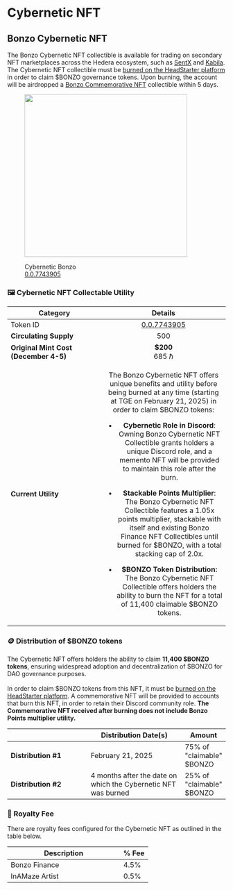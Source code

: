 # Cybernetic NFT

## Bonzo Cybernetic NFT

The Bonzo Cybernetic NFT collectible is available for trading on secondary NFT marketplaces across the Hedera ecosystem, such as [SentX](https://sentx.io/nft-marketplace/cybernetic-bonzo) and [Kabila](https://market.kabila.app/en/collections/7743905/items). The Cybernetic NFT collectible must be [burned on the HeadStarter platform](https://app.headstarter.org/portfolio/redeem-tokens?tab=other-tokens) in order to claim $BONZO governance tokens. Upon burning, the account will be airdropped a [Bonzo Commemorative NFT](commemorative-nft.md) collectible within 5 days.

<figure><img src="../../.gitbook/assets/CyberneticBonzo (1).png" alt="" width="375"><figcaption><p>Cybernetic Bonzo<br><a href="https://hashscan.io/mainnet/token/0.0.7743905">0.0.7743905</a></p></figcaption></figure>

### **🖼️ Cybernetic NFT Collectable Utility**

<table><thead><tr><th width="201">Category</th><th align="center">Details</th></tr></thead><tbody><tr><td>Token ID</td><td align="center"><a href="https://hashscan.io/mainnet/token/0.0.7743905">0.0.7743905</a></td></tr><tr><td><strong>Circulating Supply</strong></td><td align="center">500</td></tr><tr><td><strong>Original Mint Cost (December 4-5)</strong></td><td align="center"><strong>$200</strong><br>685 ℏ</td></tr><tr><td><strong>Current Utility</strong></td><td align="center"><p>The Bonzo Cybernetic NFT offers unique benefits and utility before being burned at any time (starting at TGE on February 21, 2025) in order to claim $BONZO tokens:</p><ul><li><strong>Cybernetic Role in Discord</strong>: Owning Bonzo Cybernetic NFT Collectible grants holders a unique Discord role, and a memento NFT will be provided to maintain this role after the burn.</li></ul><ul><li><strong>Stackable Points Multiplier</strong>: The Bonzo Cybernetic NFT Collectible features a 1.05x points multiplier, stackable with itself and existing Bonzo Finance NFT Collectibles until burned for $BONZO, with a total stacking cap of 2.0x.</li></ul><ul><li><strong>$BONZO Token Distribution:</strong> The Bonzo Cybernetic NFT Collectible offers holders the ability to burn the NFT for a total of 11,400 claimable $BONZO tokens.</li></ul></td></tr></tbody></table>

### **🪙  Distribution of $BONZO tokens**

The Cybernetic NFT offers holders the ability to claim **11,400 $BONZO tokens**, ensuring widespread adoption and decentralization of $BONZO for DAO governance purposes.\
\
In order to claim $BONZO tokens from this NFT, it must be [burned on the HeadStarter platform](https://app.headstarter.org/portfolio/redeem-tokens?tab=other-tokens). A commemorative NFT will be provided to accounts that burn this NFT, in order to retain their Discord community role. **The Commemorative NFT received after burning does not include Bonzo Points multiplier utility.**

<table><thead><tr><th width="204"></th><th width="252">Distribution Date(s)</th><th>Amount</th></tr></thead><tbody><tr><td><strong>Distribution #1</strong></td><td>February 21, 2025</td><td>75% of "claimable" $BONZO</td></tr><tr><td><strong>Distribution #2</strong></td><td>4 months after the date on which the Cybernetic NFT was burned</td><td>25% of "claimable" $BONZO</td></tr></tbody></table>

### **👑  Royalty Fee**

There are royalty fees configured for the Cybernetic NFT as outlined in the table below.

<table><thead><tr><th width="244">Description</th><th>% Fee</th></tr></thead><tbody><tr><td>Bonzo Finance</td><td>4.5%</td></tr><tr><td>InAMaze Artist</td><td>0.5%</td></tr></tbody></table>

